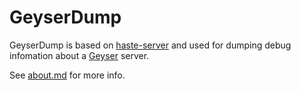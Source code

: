 # GeyserDump

GeyserDump is based on [haste-server](https://github.com/seejohnrun/haste-server) and used for dumping debug infomation about a [Geyser](https://github.com/GeyserMC/Geyser) server.

See [about.md](about.md) for more info.